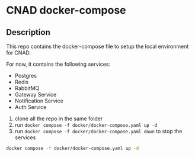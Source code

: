 # CNAD docker-compose

## Description

This repo contains the docker-compose file to setup the local environment for CNAD.

For now, it contains the following services:

- Postgres
- Redis
- RabbitMQ
- Gateway Service
- Notification Service
- Auth Service

1. clone all the repo in the same folder
2. run `docker compose -f docker/docker-compose.yaml up -d`
3. run `docker compose -f docker/docker-compose.yaml down` to stop the services

```bash
docker compose -f docker/docker-compose.yaml up -d
```
